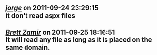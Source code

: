 *[jorge]()* on 2011-09-24 23:29:15  
it don't read aspx files
---------------------------------------
*[Brett Zamir](http://brett-zamir.me)* on 2011-09-25 18:16:51  
It will read any file as long as it is placed on the same domain.
---------------------------------------
